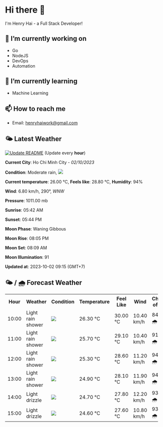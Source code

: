 # Hi there 👋

I'm Henry Hai - a Full Stack Developer!

## 🔭 I’m currently working on

- Go
- NodeJS
- DevOps
- Automation

## 🌱 I’m currently learning

- Machine Learning

## 📫 How to reach me

- Email: <henryhaiwork@gmail.com>

## 🌤️ Latest Weather
[![Update README](https://github.com/henry0hai/henry0hai/actions/workflows/udpateReadme.yml/badge.svg)](https://github.com/henry0hai/henry0hai/actions/workflows/udpateReadme.yml)
(Update every **hour**)
<!-- CURRENT_WEATHER:START -->
**Current City**: Ho Chi Minh City - *02/10/2023*

**Condition**: Moderate rain, <img src="https://cdn.weatherapi.com/weather/64x64/day/302.png"/>

**Current temperature**: 26.00 °C, **Feels like**: 28.80 °C, **Humidity**: 94%

**Wind**: 6.80 km/h, 290°, *WNW*

**Pressure**: 1011.00 mb

**Sunrise**: 05:42 AM

**Sunset**: 05:44 PM

**Moon Phase**: Waning Gibbous

**Moon Rise**: 08:05 PM

**Moon Set**: 08:09 AM

**Moon Illumination**: 91

**Updated at**: 2023-10-02 09:15 (GMT+7)<!-- CURRENT_WEATHER:END -->

## 🌤️ / 🌧️ Forecast Weather
<!-- FORECAST_WEATHER:START -->
<table>
		<tr>
			<th>Hour</th>
			<th>Weather</th>
			<th>Condition</th>
			<th>Temperature</th>
			<th>Feel Like</th>
			<th>Wind</th>
			<th>Chance of Rain</th>
		</tr>
				<tr>
					<td>10:00</td>
					<td>Light rain shower</td>
					<td><img src='https://cdn.weatherapi.com/weather/64x64/day/353.png'/></td>
					<td>26.30 °C</td>
					<td>30.00 °C</td>
					<td>10.40 km/h</td>
					<td>84 % 🌧️</td>
				</tr>
				<tr>
					<td>11:00</td>
					<td>Light rain shower</td>
					<td><img src='https://cdn.weatherapi.com/weather/64x64/day/353.png'/></td>
					<td>25.70 °C</td>
					<td>29.10 °C</td>
					<td>10.40 km/h</td>
					<td>91 % 🌧️</td>
				</tr>
				<tr>
					<td>12:00</td>
					<td>Light rain shower</td>
					<td><img src='https://cdn.weatherapi.com/weather/64x64/day/353.png'/></td>
					<td>25.30 °C</td>
					<td>28.60 °C</td>
					<td>11.20 km/h</td>
					<td>94 % 🌧️</td>
				</tr>
				<tr>
					<td>13:00</td>
					<td>Light rain shower</td>
					<td><img src='https://cdn.weatherapi.com/weather/64x64/day/353.png'/></td>
					<td>24.90 °C</td>
					<td>28.10 °C</td>
					<td>11.90 km/h</td>
					<td>94 % 🌧️</td>
				</tr>
				<tr>
					<td>14:00</td>
					<td>Light drizzle</td>
					<td><img src='https://cdn.weatherapi.com/weather/64x64/day/266.png'/></td>
					<td>24.70 °C</td>
					<td>27.80 °C</td>
					<td>12.20 km/h</td>
					<td>93 % 🌧️</td>
				</tr>
				<tr>
					<td>15:00</td>
					<td>Light drizzle</td>
					<td><img src='https://cdn.weatherapi.com/weather/64x64/day/266.png'/></td>
					<td>24.60 °C</td>
					<td>27.60 °C</td>
					<td>10.80 km/h</td>
					<td>93 % 🌧️</td>
				</tr>
</table>
<!-- FORECAST_WEATHER:END -->
